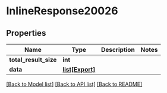 # InlineResponse20026

## Properties
Name | Type | Description | Notes
------------ | ------------- | ------------- | -------------
**total_result_size** | **int** |  | 
**data** | [**list[Export]**](Export.md) |  | 

[[Back to Model list]](../README.md#documentation-for-models) [[Back to API list]](../README.md#documentation-for-api-endpoints) [[Back to README]](../README.md)


